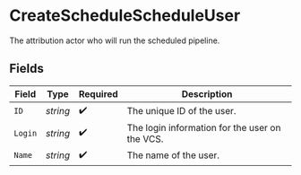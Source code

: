 # CreateScheduleScheduleUser

The attribution actor who will run the scheduled pipeline.


## Fields

| Field                                          | Type                                           | Required                                       | Description                                    |
| ---------------------------------------------- | ---------------------------------------------- | ---------------------------------------------- | ---------------------------------------------- |
| `ID`                                           | *string*                                       | :heavy_check_mark:                             | The unique ID of the user.                     |
| `Login`                                        | *string*                                       | :heavy_check_mark:                             | The login information for the user on the VCS. |
| `Name`                                         | *string*                                       | :heavy_check_mark:                             | The name of the user.                          |